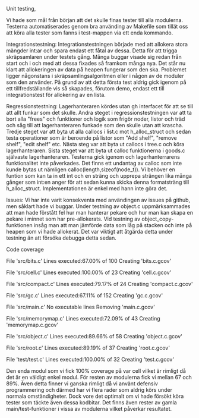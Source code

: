Unit testing,

Vi hade som mål från början att det skulle finas tester till alla modulerna.
Testerna automatiserades genom bra använding av Makefile som tillät oss att köra alla tester som fanns i test-mappen via ett enda kommando. 


Integrationstestning:
Integrationstestningen började med att allokera stora mängder int:ar och spara endast ett fåtal av dessa. Detta för att trigga skräpsamlaren under testets gång. Många buggar visade sig redan från start och i och med att dessa fixades så framkom många nya. Det står nu klart att allokeringen av data på heapen fungerar som den ska. Problemet ligger någonstans i skräpsamlingsalgoritmen eller i någon av de moduler som den använder. På grund av att detta första test aldrig gick igenom på ett tillfredställande vis så skapades, förutom demo, endast ett till integrationstest för allokering av en lista. 




Regressionstestning:
Lagerhanteraren kördes utan gh interfacet för att se till att allt funkar som det skulle. Andra steget i regressionstestningen var 
att ta bort alla "frees" och funktioner och logik som frigör noder, listor och träd och såg till att lagerhanteraren funkade som 
den skulle utan att krascha. Tredje steget var att byta ut alla callocs i list.c mot h_alloc_struct och sedan testa operationer 
som är beroende på listor som "Add shelf", "remove shelf", "edit shelf" etc. Nästa steg var att byta ut callocs i tree.c och köra
lagerhanteraren. Sista steget var att byta ut calloc funktionerna i goods.c självaste lagerhanteraren. Testerna gick igenom och
lagerhanterrarens funktionalitet inte påverkades. Det finns ett undantag av calloc som inte kunde bytas ut nämligen 
calloc(length,sizeof(node_t)). Vi behöver en funtion som kan ta in ett int och en sträng och upprepa strängen lika många gånger som
int:en anger för att sedan kunna skicka denna formatsträng till h_alloc_struct. Implementationen är enkel med hann inte göra det.

Issues:
Vi har inte varit konsekventa med användingen av issues på github, men såklart hade vi buggar. 
Under testning av object.c uppmärksammades att man hade förstått fel hur man hanterar pekare och hur man kan skapa en pekare i 
minnet som har pre-allokerats. Vid testning av object_copy-funktionen insåg man att man jämförde data som låg på stacken och inte 
på heapen som vi hade allokerat. Det var viktigt att åtgärda detta under testning än att försöka debugga detta sedan.




Code coverage


File 'src/bits.c'
Lines executed:67.00% of 100
Creating 'bits.c.gcov'

File 'src/cell.c'
Lines executed:100.00% of 23
Creating 'cell.c.gcov'

File 'src/compact.c'
Lines executed:79.17% of 24
Creating 'compact.c.gcov'

File 'src/gc.c'
Lines executed:67.11% of 152
Creating 'gc.c.gcov'

File 'src/main.c'
No executable lines
Removing 'main.c.gcov'

File 'src/memorymap.c'
Lines executed:72.09% of 43
Creating 'memorymap.c.gcov'

File 'src/object.c'
Lines executed:89.66% of 58
Creating 'object.c.gcov'

File 'src/root.c'
Lines executed:89.19% of 37
Creating 'root.c.gcov'

File 'test/test.c'
Lines executed:100.00% of 32
Creating 'test.c.gcov'


Den enda modul som vi fick 100% coverage på var cell vilket är rimligt då det är en väldigt enkel modul. För resten av modulerna fick vi mellan 67 och 89%. Även detta finner vi ganska rimligt då vi använt defensiv programmering och därmed har vi flera rader som aldrig körs under normala omständigheter. Dock vore det optimalt om vi hade försökt köra tester som täckte även dessa kodbitar. Det finns även rester av gamla main/test-funktioner i vissa av modulerna vilket påverkar resultatet.
